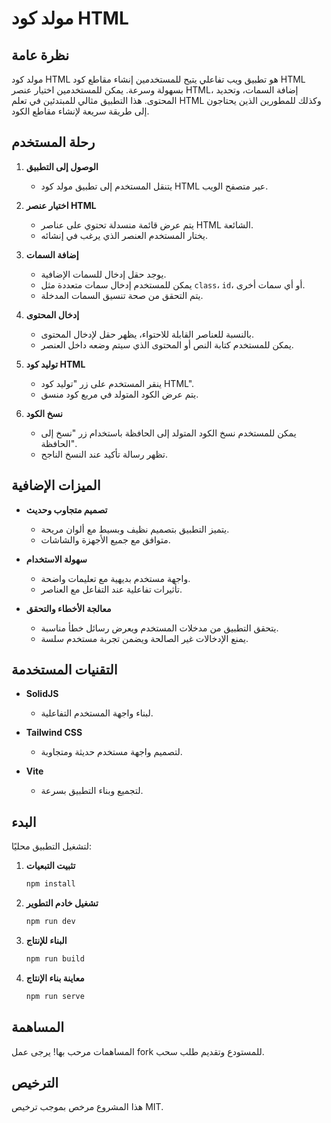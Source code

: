 # مولد كود HTML

## نظرة عامة

مولد كود HTML هو تطبيق ويب تفاعلي يتيح للمستخدمين إنشاء مقاطع كود HTML بسهولة وسرعة. يمكن للمستخدمين اختيار عنصر HTML، إضافة السمات، وتحديد المحتوى. هذا التطبيق مثالي للمبتدئين في تعلم HTML وكذلك للمطورين الذين يحتاجون إلى طريقة سريعة لإنشاء مقاطع الكود.

## رحلة المستخدم

1. **الوصول إلى التطبيق**

   - يتنقل المستخدم إلى تطبيق مولد كود HTML عبر متصفح الويب.

2. **اختيار عنصر HTML**

   - يتم عرض قائمة منسدلة تحتوي على عناصر HTML الشائعة.
   - يختار المستخدم العنصر الذي يرغب في إنشائه.

3. **إضافة السمات**

   - يوجد حقل إدخال للسمات الإضافية.
   - يمكن للمستخدم إدخال سمات متعددة مثل `class`، `id`، أو أي سمات أخرى.
   - يتم التحقق من صحة تنسيق السمات المدخلة.

4. **إدخال المحتوى**

   - بالنسبة للعناصر القابلة للاحتواء، يظهر حقل لإدخال المحتوى.
   - يمكن للمستخدم كتابة النص أو المحتوى الذي سيتم وضعه داخل العنصر.

5. **توليد كود HTML**

   - ينقر المستخدم على زر "توليد كود HTML".
   - يتم عرض الكود المتولد في مربع كود منسق.

6. **نسخ الكود**

   - يمكن للمستخدم نسخ الكود المتولد إلى الحافظة باستخدام زر "نسخ إلى الحافظة".
   - تظهر رسالة تأكيد عند النسخ الناجح.

## الميزات الإضافية

- **تصميم متجاوب وحديث**

  - يتميز التطبيق بتصميم نظيف وبسيط مع ألوان مريحة.
  - متوافق مع جميع الأجهزة والشاشات.

- **سهولة الاستخدام**

  - واجهة مستخدم بديهية مع تعليمات واضحة.
  - تأثيرات تفاعلية عند التفاعل مع العناصر.

- **معالجة الأخطاء والتحقق**

  - يتحقق التطبيق من مدخلات المستخدم ويعرض رسائل خطأ مناسبة.
  - يمنع الإدخالات غير الصالحة ويضمن تجربة مستخدم سلسة.

## التقنيات المستخدمة

- **SolidJS**

  - لبناء واجهة المستخدم التفاعلية.

- **Tailwind CSS**

  - لتصميم واجهة مستخدم حديثة ومتجاوبة.

- **Vite**

  - لتجميع وبناء التطبيق بسرعة.

## البدء

لتشغيل التطبيق محليًا:

1. **تثبيت التبعيات**

   ```bash
   npm install
   ```

2. **تشغيل خادم التطوير**

   ```bash
   npm run dev
   ```

3. **البناء للإنتاج**

   ```bash
   npm run build
   ```

4. **معاينة بناء الإنتاج**

   ```bash
   npm run serve
   ```

## المساهمة

المساهمات مرحب بها! يرجى عمل fork للمستودع وتقديم طلب سحب.

## الترخيص

هذا المشروع مرخص بموجب ترخيص MIT.